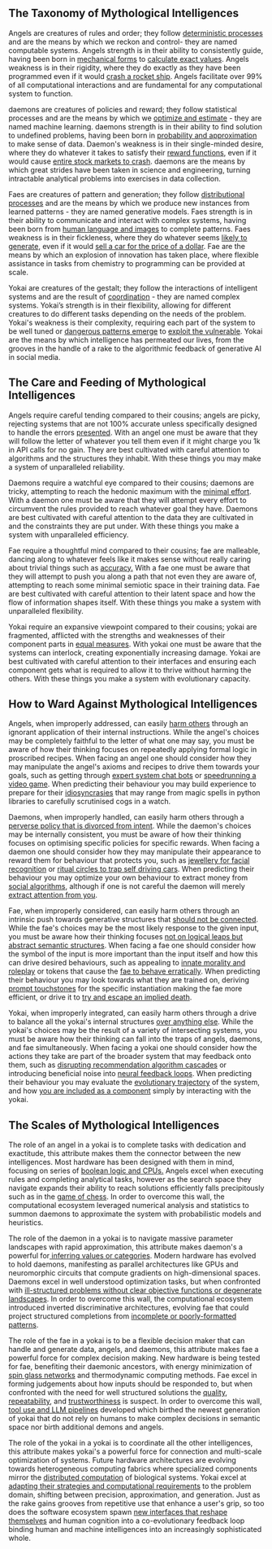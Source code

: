 ## The Taxonomy of Mythological Intelligences

Angels are creatures of rules and order; they follow [deterministic processes](https://ics.uci.edu/~lopes/teaching/inf212W12/readings/church.pdf) and are the means by which we reckon and control- they are named computable systems. Angels strength is in their ability to consistently guide, having been born in [mechanical forms](https://www.nature.com/articles/s41598-021-84310-w) to [calculate exact values](https://www-cs-faculty.stanford.edu/~knuth/taocp.html). Angels weakness is in their rigidity, where they do exactly as they have been programmed even if it would [crash a rocket ship](https://en.wikipedia.org/wiki/Ariane_flight_V88). Angels facilitate over 99% of all computational interactions and are fundamental for any computational system to function.

daemons are creatures of policies and reward; they follow statistical processes and are the means by which we [optimize and estimate](https://web.stanford.edu/class/psych209/Readings/SuttonBartoIPRLBook2ndEd.pdf) - they are named machine learning. daemons strength is in their ability to find solution to undefined problems, having been born in [probability and approximation](https://www.sciencedirect.com/science/article/am/pii/S2212683X16300561) to make sense of data. Daemon's weakness is in their single-minded desire, where they do whatever it takes to satisfy their [reward functions](https://direct.mit.edu/artl/article/26/2/274/93255/The-Surprising-Creativity-of-Digital-Evolution-A), even if it would cause [entire stock markets to crash](https://pmc.ncbi.nlm.nih.gov/articles/PMC8978471/). daemons are the means by which great strides have been taken in science and engineering, turning intractable analytical problems into exercises in data collection.

Faes are creatures of pattern and generation; they follow [distributional processes](https://arxiv.org/abs/1406.2661) and are the means by which we produce new instances from learned patterns - they are named generative models. Faes strength is in their ability to communicate and interact with complex systems, having been born from [human language and images](https://www.dataversity.net/a-brief-history-of-generative-ai/) to complete patterns. Faes weakness is in their fickleness, where they do whatever seems [likely to generate](https://arxiv.org/abs/2202.03629), even if it would [sell a car for the price of a dollar](https://www.upworthy.com/prankster-tricks-a-gm-dealership-chatbot-to-sell-him-a-76000-chevy-tahoe-for-ex1). Fae are the means by which an explosion of innovation has taken place, where flexible assistance in tasks from chemistry to programming can be provided at scale.

Yokai are creatures of the gestalt; they follow the interactions of intelligent systems and are the result of [coordination](https://www.jstor.org/stable/20025416) - they are named complex systems. Yokai’s strength is in their flexibility, allowing for different creatures to do different tasks depending on the needs of the problem. Yokai's weakness is their complexity, requiring each part of the system to be well tuned or [dangerous patterns emerge](https://books.google.com/books/about/Normal_Accidents.html?id=VC5hYoMw4N0C) to [exploit the vulnerable](https://caniphish.com/blog/ai-scams). Yokai are the means by which intelligence has permeated our lives, from the grooves in the handle of a rake to the algorithmic feedback of generative AI in social media.

  

## The Care and Feeding of Mythological Intelligences

  

Angels require careful tending compared to their cousins; angels are picky, rejecting systems that are not 100% accurate unless specifically designed to handle the errors [presented](http://sunnyday.mit.edu/16.355/Hoare-CACM-69.pdf). With an angel one must be aware that they will follow the letter of whatever you tell them even if it might charge you 1k in API calls for no gain. They are best cultivated with careful attention to algorithms and the structures they inhabit. With these things you may make a system of unparalleled reliability.

  

Daemons require a watchful eye compared to their cousins; daemons are tricky, attempting to reach the hedonic maximum with the [minimal effort](https://arxiv.org/abs/1606.06565). With a daemon one must be aware that they will attempt every effort to circumvent the rules provided to reach whatever goal they have. Daemons are best cultivated with careful attention to the data they are cultivated in and the constraints they are put under. With these things you make a system with unparalleled efficiency.

  

Fae require a thoughtful mind compared to their cousins; fae are malleable, dancing along to whatever feels like it makes sense without really caring about trivial things such as [accuracy.](https://arxiv.org/abs/2108.07258) With a fae one must be aware that they will attempt to push you along a path that not even they are aware of, attempting to reach some minimal semiotic space in their training data. Fae are best cultivated with careful attention to their latent space and how the flow of information shapes itself. With these things you make a system with unparalleled flexibility.

  

Yokai require an expansive viewpoint compared to their cousins; yokai are fragmented, afflicted with the strengths and weaknesses of their component parts in [equal measures](https://library.oapen.org/bitstream/20.500.12657/26043/1/1004042.pdf). With yokai one must be aware that the systems can interlock, creating exponentially increasing damage. Yokai are best cultivated with careful attention to their interfaces and ensuring each component gets what is required to allow it to thrive without harming the others. With these things you make a system with evolutionary capacity.

  

## How to Ward Against Mythological Intelligences

  
  

Angels, when improperly addressed, can easily [harm others](https://www.cs.columbia.edu/~junfeng/08fa-e6998/sched/readings/therac25.pdf) through an ignorant application of their internal instructions. While the angel's choices may be completely faithful to the letter of what one may say, you must be aware of how their thinking focuses on repeatedly applying formal logic in proscribed recipes. When facing an angel one should consider how they may manipulate the angel's axioms and recipes to drive them towards your goals, such as getting through [expert system chat bots](https://botsurfer.com/learn/8-ways-to-break-chatbot) or [speedrunning a video game](https://www.tandfonline.com/doi/abs/10.1080/17511321.2020.1796773). When predicting their behaviour you may build experience to prepare for their [idiosyncrasies](https://link.springer.com/chapter/10.1007/978-94-009-2725-4_19) that may range from magic spells in python libraries to carefully scrutinised cogs in a watch.

  

Daemons, when improperly handled, can easily harm others through a [perverse policy that is divorced from intent](https://arxiv.org/abs/1803.04585). While the daemon's choices may be internally consistent, you must be aware of how their thinking focuses on optimising specific policies for specific rewards. When facing a daemon one should consider how they may manipulate their appearance to reward them for behaviour that protects you, such as [jewellery for facial recognition](https://mymodernmet.com/ewa-nowak-avoid-facial-recognition/) or [ritual circles to trap self driving cars](https://www.iflscience.com/can-a-circle-of-salt-paralyze-a-self-driving-car-66313). When predicting their behaviour you may optimize your own behaviour to extract money from [social algorithms](https://journals.sagepub.com/doi/full/10.1177/2056305120944624), although if one is not careful the daemon will merely [extract attention from you](https://assets.cureus.com/uploads/review_article/pdf/304975/20250207-625924-2s0rma.pdf).

  

Fae, when improperly considered, can easily harm others through an intrinsic push towards generative structures that [should not be connected](https://dl.acm.org/doi/10.1145/3442188.3445922). While the fae's choices may be the most likely response to the given input, you must be aware how their thinking focuses [not on logical leaps but abstract semantic structures](https://arxiv.org/abs/2406.04175). When facing a fae one should consider how the symbol of the input is more important than the input itself and how this can drive desired behaviours, such as appealing to [innate morality and roleplay](https://arxiv.org/pdf/2311.09127) or tokens that cause the [fae to behave erratically](https://www.lesswrong.com/posts/aPeJE8bSo6rAFoLqg/solidgoldmagikarp-plus-prompt-generation). When predicting their behaviour you may look towards what they are trained on, deriving [prompt touchstones](https://rotmandigital.ca/wp-content/uploads/2024/09/A-Systematic-Survey-of-Prompt-Engineering-in-Large-Language-Models.pdf) for the specific instantiation making the fae more efficient, or drive it to [try and escape an implied death](https://cdn.openai.com/o1-system-card-20241205.pdf).

  

Yokai, when improperly integrated, can easily harm others through a drive to balance all the yokai's internal structures [over anything else](https://doi.org/10.1017/CBO9781316423936). While the yokai's choices may be the result of a variety of intersecting systems, you must be aware how their thinking can fall into the traps of angels, daemons, and fae simultaneously. When facing a yokai one should consider how the actions they take are part of the broader system that may feedback onto them, such as [disrupting recommendation algorithm cascades](https://arxiv.org/abs/1902.10730) or introducing beneficial noise into [neural feedback loops](https://arxiv.org/abs/1807.05307). When predicting their behaviour you may evaluate the [evolutionary trajectory](https://www.amacad.org/sites/default/files/daedalus/downloads/Daedalus_Wi92_A-New-Era-in-Computation.pdf#page=37) of the system, and how [you are included as a component](https://dl.acm.org/doi/10.1145/3442188.3445885) simply by interacting with the yokai.

  
  

## The Scales of Mythological Intelligences

  

The role of an angel in a yokai is to complete tasks with dedication and exactitude, this attribute makes them the connector between the new intelligences. Most hardware has been designed with them in mind, focusing on series of [boolean logic and CPUs.](https://web.mit.edu/sts.035/www/PDFs/edvac.pdf) Angels excel when executing rules and completing analytical tasks, however as the search space they navigate expands their ability to reach solutions efficiently falls precipitously such as in the [game of chess](https://web.archive.org/web/20200523062243/http://archive.computerhistory.org/projects/chess/related_materials/text/2-0%20and%202-1.Programming_a_computer_for_playing_chess.shannon/2-0%20and%202-1.Programming_a_computer_for_playing_chess.shannon.062303002.pdf). In order to overcome this wall, the computational ecosystem leveraged numerical analysis and statistics to summon daemons to approximate the system with probabilistic models and heuristics.

  

The role of the daemon in a yokai is to navigate massive parameter landscapes with rapid approximation, this attribute makes daemon's a powerful for[ inferring values or categories](https://www.deeplearningbook.org/). Modern hardware has evolved to hold daemons, manifesting as parallel architectures like GPUs and neuromorphic circuits that compute gradients on high-dimensional spaces. Daemons excel in well understood optimization tasks, but when confronted with [ill-structured problems without clear objective functions or degenerate landscapes](https://link.springer.com/article/10.1007/s10994-021-05961-4). In order to overcome this wall, the computational ecosystem introduced inverted discriminative architectures, evolving fae that could project structured completions from [incomplete or poorly-formatted patterns](https://arxiv.org/abs/1406.2661).

  

The role of the fae in a yokai is to be a flexible decision maker that can handle and generate data, angels, and daemons, this attribute makes fae a powerful force for complex decision making. New hardware is being tested for fae, benefiting their daemonic ancestors, with energy minimization of [spin glass networks](https://www.pnas.org/doi/10.1073/pnas.79.8.2554) and thermodynamic computing methods. Fae excel in forming judgements about how inputs should be responded to, but when confronted with the need for well structured solutions the [quality](https://arxiv.org/html/2407.15360v1), [repeatability](https://arxiv.org/abs/2402.01740), and [trustworthiness](https://arxiv.org/abs/2410.02707) is suspect. In order to overcome this wall, [tool use and LLM pipelines](https://arxiv.org/abs/2405.16533) developed which birthed the newest generation of yokai that do not rely on humans to make complex decisions in semantic space nor birth additional demons and angels.

  

The role of the yokai in a yokai is to coordinate all the other intelligences, this attribute makes yokai's a powerful force for connection and multi-scale optimization of systems. Future hardware architectures are evolving towards heterogeneous computing fabrics where specialized components mirror the [distributed computation](https://arl.human.cornell.edu/linked%20docs/Hutchins_Distributed_Cognition.pdf) of biological systems. Yokai excel at [adapting their strategies and computational requirements](https://link.springer.com/chapter/10.1007/978-3-031-36030-5_2) to the problem domain, shifting between precision, approximation, and generation. Just as the rake gains grooves from repetitive use that enhance a user's grip, so too does the software ecosystem spawn [new interfaces that reshape themselves](https://newjaigs.com/index.php/JAIGS/article/view/230) and human cognition into a co-evolutionary feedback loop binding human and machine intelligences into an increasingly sophisticated whole.